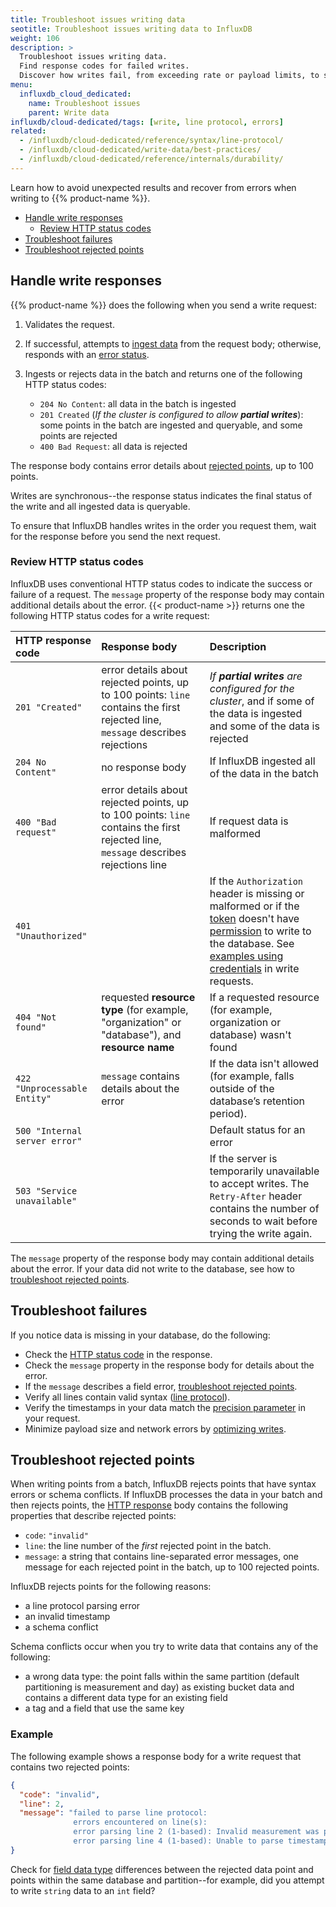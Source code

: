 ```yaml
---
title: Troubleshoot issues writing data
seotitle: Troubleshoot issues writing data to InfluxDB
weight: 106
description: >
  Troubleshoot issues writing data.
  Find response codes for failed writes.
  Discover how writes fail, from exceeding rate or payload limits, to syntax errors and schema conflicts.
menu:
  influxdb_cloud_dedicated:
    name: Troubleshoot issues
    parent: Write data
influxdb/cloud-dedicated/tags: [write, line protocol, errors]
related:
  - /influxdb/cloud-dedicated/reference/syntax/line-protocol/
  - /influxdb/cloud-dedicated/write-data/best-practices/
  - /influxdb/cloud-dedicated/reference/internals/durability/
---
```


Learn how to avoid unexpected results and recover from errors when writing to {{% product-name %}}.

- [Handle write responses](#handle-write-responses)
  - [Review HTTP status codes](#review-http-status-codes)
- [Troubleshoot failures](#troubleshoot-failures)
- [Troubleshoot rejected points](#troubleshoot-rejected-points)

## Handle write responses

{{% product-name %}} does the following when you send a write request:

  1. Validates the request.
  2. If successful, attempts to [ingest data](/influxdb/cloud-dedicated/reference/internals/durability/#data-ingest) from the request body; otherwise, responds with an [error status](#review-http-status-codes).
  3. Ingests or rejects data in the batch and returns one of the following HTTP status codes:

     - `204 No Content`: all data in the batch is ingested
     - `201 Created` (_If the cluster is configured to allow **partial writes**_): some points in the batch are ingested and queryable, and some points are rejected
     - `400 Bad Request`: all data is rejected

  The response body contains error details about [rejected points](#troubleshoot-rejected-points), up to 100 points.

  Writes are synchronous--the response status indicates the final status of the write and all ingested data is queryable.

   To ensure that InfluxDB handles writes in the order you request them,
  wait for the response before you send the next request.

### Review HTTP status codes

InfluxDB uses conventional HTTP status codes to indicate the success or failure of a request.
The `message` property of the response body may contain additional details about the error.
{{< product-name >}} returns one the following HTTP status codes for a write request:

| HTTP response code            | Response body                                                                                                                       | Description                                                                                                                                                                                                                                                                                                                                                                      |
|:------------------------------|:------------------------------------------------------------------------------------------------------------------------------------|:---------------------------------------------------------------------------------------------------------------------------------------------------------------------------------------------------------------------------------------------------------------------------------------------------------------------------------------------------------------------------------|
| `201 "Created"`               | error details about rejected points, up to 100 points: `line` contains the first rejected line, `message` describes rejections      | _If **partial writes** are configured for the cluster_, and if some of the data is ingested and some of the data is rejected                                                                                                                                                                                                                                                                                                  |
| `204 No Content"`             | no response body                                                                                                                    | If InfluxDB ingested all of the data in the batch                                                                                                                                                                                                                                                                                                                                |
| `400 "Bad request"`           | error details about rejected points, up to 100 points: `line` contains the first rejected line, `message` describes rejections line | If request data is malformed                                                                                                                                                                                                                                                                                                                                                     |
| `401 "Unauthorized"`          |                                                                                                                                     | If the `Authorization` header is missing or malformed or if the [token](/influxdb/cloud-dedicated/admin/tokens/) doesn't have [permission](/influxdb/cloud-dedicated/reference/cli/influxctl/token/create/#examples) to write to the database. See [examples using credentials](/influxdb/cloud-dedicated/get-started/write/#write-line-protocol-to-influxdb) in write requests. |
| `404 "Not found"`             | requested **resource type** (for example, "organization" or "database"), and **resource name**                                      | If a requested resource (for example, organization or database) wasn't found                                                                                                                                                                                                                                                                                                     |
| `422 "Unprocessable Entity"`  | `message` contains details about the error                                                                                          | If the data isn't allowed (for example, falls outside of the database’s retention period).
| `500 "Internal server error"` |                                                                                                                                     | Default status for an error                                                                                                                                                                                                                                                                                                                                                      |
| `503 "Service unavailable"`   |                                                                                                                                     | If the server is temporarily unavailable to accept writes. The `Retry-After` header contains the number of seconds to wait before trying the write again.

The `message` property of the response body may contain additional details about the error.
If your data did not write to the database, see how to [troubleshoot rejected points](#troubleshoot-rejected-points).

## Troubleshoot failures

If you notice data is missing in your database, do the following:

- Check the [HTTP status code](#review-http-status-codes) in the response.
- Check the `message` property in the response body for details about the error.
- If the `message` describes a field error, [troubleshoot rejected points](#troubleshoot-rejected-points).
- Verify all lines contain valid syntax ([line protocol](/influxdb/cloud-dedicated/reference/syntax/line-protocol/)).
- Verify the timestamps in your data match the [precision parameter](/influxdb/cloud-dedicated/reference/glossary/#precision) in your request.
- Minimize payload size and network errors by [optimizing writes](/influxdb/cloud-dedicated/write-data/best-practices/optimize-writes/).

## Troubleshoot rejected points

When writing points from a batch, InfluxDB rejects points that have syntax errors or schema conflicts.
If InfluxDB processes the data in your batch and then rejects points, the [HTTP response](#handle-write-responses) body contains the following properties that describe rejected points:

- `code`: `"invalid"`
- `line`: the line number of the _first_ rejected point in the batch.
- `message`: a string that contains line-separated error messages, one message for each rejected point in the batch, up to 100 rejected points.

InfluxDB rejects points for the following reasons:

- a line protocol parsing error
- an invalid timestamp
- a schema conflict

Schema conflicts occur when you try to write data that contains any of the following:

- a wrong data type: the point falls within the same partition (default partitioning is measurement and day) as existing bucket data and contains a different data type for an existing field
- a tag and a field that use the same key

### Example

The following example shows a response body for a write request that contains two rejected points:

```json
{
  "code": "invalid",
  "line": 2,
  "message": "failed to parse line protocol:
              errors encountered on line(s):
              error parsing line 2 (1-based): Invalid measurement was provided
              error parsing line 4 (1-based): Unable to parse timestamp value '123461000000000000000000000000'"
}
```

Check for [field data type](/influxdb/cloud-dedicated/reference/syntax/line-protocol/#data-types-and-format) differences between the rejected data point and points within the same database and partition--for example, did you attempt to write `string` data to an `int` field?
